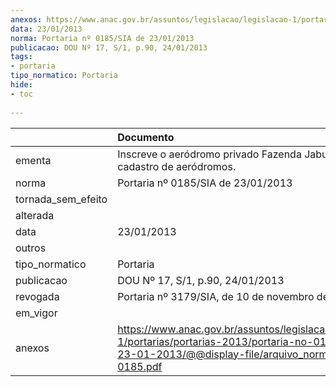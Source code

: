 ```yaml
---
anexos: https://www.anac.gov.br/assuntos/legislacao/legislacao-1/portarias/portarias-2013/portaria-no-0185-sia-de-23-01-2013/@@display-file/arquivo_norma/PA2013-0185.pdf
data: 23/01/2013
norma: Portaria nº 0185/SIA de 23/01/2013
publicacao: DOU Nº 17, S/1, p.90, 24/01/2013
tags:
- portaria
tipo_normatico: Portaria
hide: 
- toc 
 
---
```


|                    | Documento                                                                                                                                                         |
|:-------------------|:------------------------------------------------------------------------------------------------------------------------------------------------------------------|
| ementa             | Inscreve o aeródromo privado Fazenda Jaburú (GO) no cadastro de aeródromos.                                                                                       |
| norma              | Portaria nº 0185/SIA de 23/01/2013                                                                                                                                |
| tornada_sem_efeito |                                                                                                                                                                   |
| alterada           |                                                                                                                                                                   |
| data               | 23/01/2013                                                                                                                                                        |
| outros             |                                                                                                                                                                   |
| tipo_normatico     | Portaria                                                                                                                                                          |
| publicacao         | DOU Nº 17, S/1, p.90, 24/01/2013                                                                                                                                  |
| revogada           | Portaria nº 3179/SIA, de 10 de novembro de 2016.                                                                                                                  |
| em_vigor           |                                                                                                                                                                   |
| anexos             | https://www.anac.gov.br/assuntos/legislacao/legislacao-1/portarias/portarias-2013/portaria-no-0185-sia-de-23-01-2013/@@display-file/arquivo_norma/PA2013-0185.pdf |